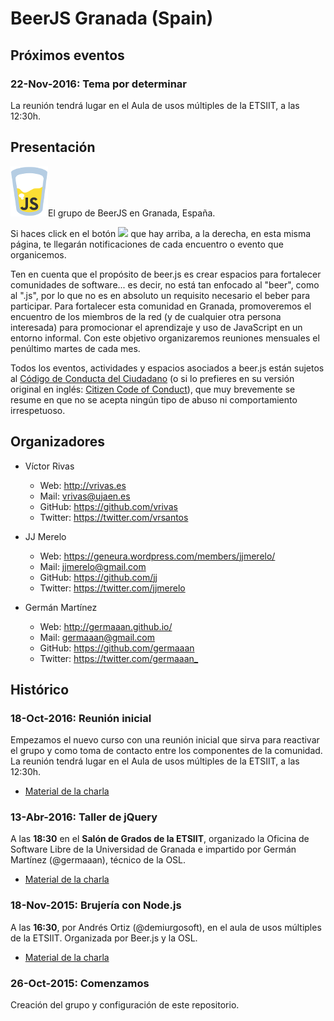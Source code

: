 # BeerJS Granada (Spain)

## Próximos eventos

### 22-Nov-2016: Tema por determinar

La reunión tendrá lugar en el Aula de usos múltiples de la ETSIIT, a las 12:30h.

## Presentación

![BeerJS](https://raw.githubusercontent.com/beerjs/granada/master/images/beerjs.png)El grupo de BeerJS en Granada, España.

Si haces click en el botón ![](http://beerjs.github.io/sf/assets/watch.png) que hay arriba, a la derecha, en esta misma página, te llegarán notificaciones de cada encuentro o evento que organicemos.

Ten en cuenta que el propósito de beer.js es crear espacios para fortalecer comunidades de software... es decir, no está tan enfocado al "beer", como al ".js", por lo que no es en absoluto un requisito necesario el beber para participar. Para fortalecer esta comunidad en Granada, promoveremos el encuentro de los miembros de la red (y de cualquier otra persona interesada) para promocionar el aprendizaje y uso de JavaScript en un entorno informal. Con este objetivo organizaremos reuniones mensuales el penúltimo martes de cada mes.

Todos los eventos, actividades y espacios asociados a beer.js están sujetos al [Código de Conducta del Ciudadano](http://es.confcodeofconduct.com/) (o si lo prefieres en su versión original en inglés: [Citizen Code of Conduct](http://citizencodeofconduct.org/)), que muy brevemente se resume en que no se acepta ningún tipo de abuso ni comportamiento irrespetuoso.

## Organizadores

- Víctor Rivas

  - Web: <http://vrivas.es>
  - Mail: vrivas@ujaen.es
  - GitHub: <https://github.com/vrivas>
  - Twitter: <https://twitter.com/vrsantos>

- JJ Merelo

  - Web: <https://geneura.wordpress.com/members/jjmerelo/>
  - Mail: jjmerelo@gmail.com
  - GitHub: <https://github.com/jj>
  - Twitter: <https://twitter.com/jjmerelo>

- Germán Martínez

  - Web: <http://germaaan.github.io/>
  - Mail: germaaan@gmail.com
  - GitHub: <https://github.com/germaaan>
  - Twitter: <https://twitter.com/germaaan_>



## Histórico

### 18-Oct-2016: Reunión inicial

Empezamos el nuevo curso con una reunión inicial que sirva para reactivar el grupo y como toma de contacto entre los componentes de la comunidad. La reunión tendrá lugar en el Aula de usos múltiples de la ETSIIT, a las 12:30h.

- [Material de la charla](http://germaaan.github.io/introductron)

### 13-Abr-2016: Taller de jQuery

A las **18:30** en el **Salón de Grados de la ETSIIT**, organizado la Oficina de Software Libre de la Universidad de Granada e impartido por Germán Martínez (@germaaan), técnico de la OSL.

- [Material de la charla](http://germaaan.github.io/Charla_jQuery/)

### 18-Nov-2015: Brujería con Node.js

A las **16:30**, por Andrés Ortiz (@demiurgosoft), en el aula de usos múltiples de la ETSIIT. Organizada por Beer.js y la OSL.

- [Material de la charla](http://demiurgosoft.github.io/brujeria-con-node/)

### 26-Oct-2015: Comenzamos

Creación del grupo y configuración de este repositorio.
